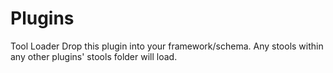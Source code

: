 # Plugins

Tool Loader
Drop this plugin into your framework/schema. Any stools within any other plugins' stools folder will load.
